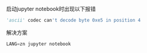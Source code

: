 启动jupyter notebook时出现以下报错
```python
'ascii' codec can't decode byte 0xe5 in position 4
```

解决方案
```python
LANG=zn jupyter notebook
```

